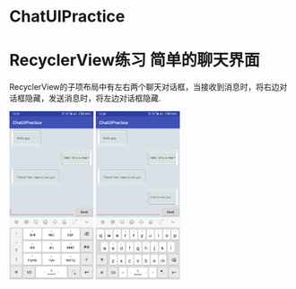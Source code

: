 # ChatUIPractice
# RecyclerView练习  简单的聊天界面

RecyclerView的子项布局中有左右两个聊天对话框，当接收到消息时，将右边对话框隐藏，发送消息时，将左边对话框隐藏.

<img src = "https://github.com/xiaolanlaia/ChatUIPractice/blob/dc23caf5505009710edcf38a34ec0113abb06e1f/screenshot/1.png" width = "150" height = "300"/>  <img src = "https://github.com/xiaolanlaia/ChatUIPractice/blob/dc23caf5505009710edcf38a34ec0113abb06e1f/screenshot/2.png" width = "150" height = "300"/>  
